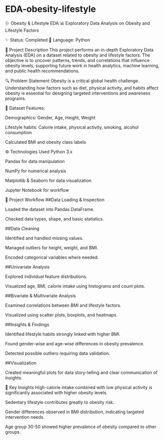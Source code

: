 # EDA-obesity-lifestyle
🩺 Obesity & Lifestyle EDA
📊 Exploratory Data Analysis on Obesity and Lifestyle Factors

✨ Status: Completed
📝 Language: Python

📝 Project Description
This project performs an in-depth Exploratory Data Analysis (EDA) on a dataset related to obesity and lifestyle factors. The objective is to uncover patterns, trends, and correlations that influence obesity levels, supporting future work in health analytics, machine learning, and public health recommendations.

🔍 Problem Statement
Obesity is a critical global health challenge. Understanding how factors such as diet, physical activity, and habits affect obesity is essential for designing targeted interventions and awareness programs.

📂 Dataset
Features:

Demographics: Gender, Age, Height, Weight

Lifestyle habits: Calorie intake, physical activity, smoking, alcohol consumption

Calculated BMI and obesity class labels

⚙️ Technologies Used
Python 3.x

Pandas for data manipulation

NumPy for numerical analysis

Matplotlib & Seaborn for data visualization

Jupyter Notebook for workflow

🚀 Project Workflow
##Data Loading & Inspection

Loaded the dataset into Pandas DataFrame.

Checked data types, shape, and basic statistics.

##Data Cleaning

Identified and handled missing values.

Managed outliers for height, weight, and BMI.

Encoded categorical variables where needed.

##Univariate Analysis

Explored individual feature distributions.

Visualized age, BMI, calorie intake using histograms and count plots.

##Bivariate & Multivariate Analysis

Examined correlations between BMI and lifestyle factors.

Visualized using scatter plots, boxplots, and heatmaps.

##Insights & Findings

Identified lifestyle habits strongly linked with higher BMI.

Found gender-wise and age-wise differences in obesity prevalence.

Detected possible outliers requiring data validation.

##Visualization

Created meaningful plots for data story-telling and clear communication of insights.

🔑 Key Insights
High-calorie intake combined with low physical activity is significantly associated with higher obesity levels.

Sedentary lifestyle contributes greatly to obesity risk.

Gender differences observed in BMI distribution, indicating targeted intervention needs.

Age group 30-50 showed higher prevalence of obesity compared to other groups.
